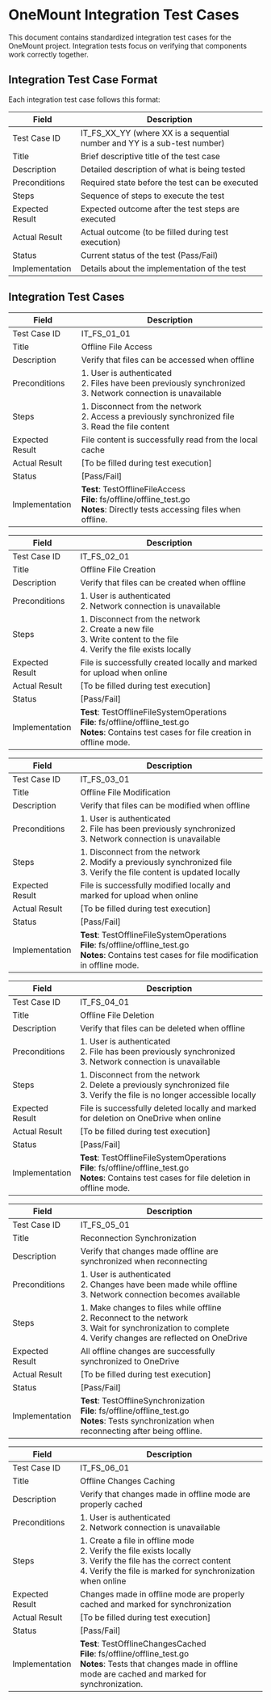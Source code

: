 # OneMount Integration Test Cases

This document contains standardized integration test cases for the OneMount project. Integration tests focus on verifying that components work correctly together.

## Integration Test Case Format

Each integration test case follows this format:

| Field           | Description                                                |
|-----------------|-----------------------------------------------------------|
| Test Case ID    | IT_FS_XX_YY (where XX is a sequential number and YY is a sub-test number) |
| Title           | Brief descriptive title of the test case                  |
| Description     | Detailed description of what is being tested              |
| Preconditions   | Required state before the test can be executed            |
| Steps           | Sequence of steps to execute the test                     |
| Expected Result | Expected outcome after the test steps are executed        |
| Actual Result   | Actual outcome (to be filled during test execution)       |
| Status          | Current status of the test (Pass/Fail)                    |
| Implementation  | Details about the implementation of the test              |

## Integration Test Cases

| Field           | Description                                                                                                                        |
|-----------------|------------------------------------------------------------------------------------------------------------------------------------|
| Test Case ID    | IT_FS_01_01                                                                                                                        |
| Title           | Offline File Access                                                                                                                |
| Description     | Verify that files can be accessed when offline                                                                                     |
| Preconditions   | 1. User is authenticated<br>2. Files have been previously synchronized<br>3. Network connection is unavailable                     |
| Steps           | 1. Disconnect from the network<br>2. Access a previously synchronized file<br>3. Read the file content                             |
| Expected Result | File content is successfully read from the local cache                                                                             |
| Actual Result   | [To be filled during test execution]                                                                                               |
| Status          | [Pass/Fail]                                                                                                                        |
| Implementation  | **Test**: TestOfflineFileAccess<br>**File**: fs/offline/offline_test.go<br>**Notes**: Directly tests accessing files when offline. |

| Field           | Description                                                                                                                                            |
|-----------------|--------------------------------------------------------------------------------------------------------------------------------------------------------|
| Test Case ID    | IT_FS_02_01                                                                                                                                            |
| Title           | Offline File Creation                                                                                                                                  |
| Description     | Verify that files can be created when offline                                                                                                          |
| Preconditions   | 1. User is authenticated<br>2. Network connection is unavailable                                                                                       |
| Steps           | 1. Disconnect from the network<br>2. Create a new file<br>3. Write content to the file<br>4. Verify the file exists locally                            |
| Expected Result | File is successfully created locally and marked for upload when online                                                                                 |
| Actual Result   | [To be filled during test execution]                                                                                                                   |
| Status          | [Pass/Fail]                                                                                                                                            |
| Implementation  | **Test**: TestOfflineFileSystemOperations<br>**File**: fs/offline/offline_test.go<br>**Notes**: Contains test cases for file creation in offline mode. |

| Field           | Description                                                                                                                                                |
|-----------------|------------------------------------------------------------------------------------------------------------------------------------------------------------|
| Test Case ID    | IT_FS_03_01                                                                                                                                                |
| Title           | Offline File Modification                                                                                                                                  |
| Description     | Verify that files can be modified when offline                                                                                                             |
| Preconditions   | 1. User is authenticated<br>2. File has been previously synchronized<br>3. Network connection is unavailable                                               |
| Steps           | 1. Disconnect from the network<br>2. Modify a previously synchronized file<br>3. Verify the file content is updated locally                                |
| Expected Result | File is successfully modified locally and marked for upload when online                                                                                    |
| Actual Result   | [To be filled during test execution]                                                                                                                       |
| Status          | [Pass/Fail]                                                                                                                                                |
| Implementation  | **Test**: TestOfflineFileSystemOperations<br>**File**: fs/offline/offline_test.go<br>**Notes**: Contains test cases for file modification in offline mode. |

| Field           | Description                                                                                                                                            |
|-----------------|--------------------------------------------------------------------------------------------------------------------------------------------------------|
| Test Case ID    | IT_FS_04_01                                                                                                                                            |
| Title           | Offline File Deletion                                                                                                                                  |
| Description     | Verify that files can be deleted when offline                                                                                                          |
| Preconditions   | 1. User is authenticated<br>2. File has been previously synchronized<br>3. Network connection is unavailable                                           |
| Steps           | 1. Disconnect from the network<br>2. Delete a previously synchronized file<br>3. Verify the file is no longer accessible locally                       |
| Expected Result | File is successfully deleted locally and marked for deletion on OneDrive when online                                                                   |
| Actual Result   | [To be filled during test execution]                                                                                                                   |
| Status          | [Pass/Fail]                                                                                                                                            |
| Implementation  | **Test**: TestOfflineFileSystemOperations<br>**File**: fs/offline/offline_test.go<br>**Notes**: Contains test cases for file deletion in offline mode. |

| Field           | Description                                                                                                                                                     |
|-----------------|-----------------------------------------------------------------------------------------------------------------------------------------------------------------|
| Test Case ID    | IT_FS_05_01                                                                                                                                                     |
| Title           | Reconnection Synchronization                                                                                                                                    |
| Description     | Verify that changes made offline are synchronized when reconnecting                                                                                             |
| Preconditions   | 1. User is authenticated<br>2. Changes have been made while offline<br>3. Network connection becomes available                                                  |
| Steps           | 1. Make changes to files while offline<br>2. Reconnect to the network<br>3. Wait for synchronization to complete<br>4. Verify changes are reflected on OneDrive |
| Expected Result | All offline changes are successfully synchronized to OneDrive                                                                                                   |
| Actual Result   | [To be filled during test execution]                                                                                                                            |
| Status          | [Pass/Fail]                                                                                                                                                     |
| Implementation  | **Test**: TestOfflineSynchronization<br>**File**: fs/offline/offline_test.go<br>**Notes**: Tests synchronization when reconnecting after being offline.         |

| Field           | Description                                                                                                                                                                         |
|-----------------|-------------------------------------------------------------------------------------------------------------------------------------------------------------------------------------|
| Test Case ID    | IT_FS_06_01                                                                                                                                                                         |
| Title           | Offline Changes Caching                                                                                                                                                             |
| Description     | Verify that changes made in offline mode are properly cached                                                                                                                        |
| Preconditions   | 1. User is authenticated<br>2. Network connection is unavailable                                                                                                                    |
| Steps           | 1. Create a file in offline mode<br>2. Verify the file exists locally<br>3. Verify the file has the correct content<br>4. Verify the file is marked for synchronization when online |
| Expected Result | Changes made in offline mode are properly cached and marked for synchronization                                                                                                     |
| Actual Result   | [To be filled during test execution]                                                                                                                                                |
| Status          | [Pass/Fail]                                                                                                                                                                         |
| Implementation  | **Test**: TestOfflineChangesCached<br>**File**: fs/offline/offline_test.go<br>**Notes**: Tests that changes made in offline mode are cached and marked for synchronization.         |
